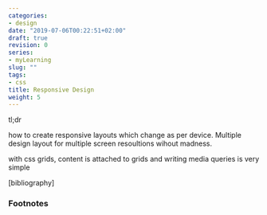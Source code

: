 ```yaml
---
categories:
- design
date: "2019-07-06T00:22:51+02:00"
draft: true
revision: 0
series:
- myLearning
slug: ""
tags:
- css
title: Responsive Design
weight: 5
---
```


tl;dr
<!-- more -->

how to create responsive layouts which change as per device. Multiple design layout for multiple
screen resoultions wihout madness.

with css grids, content is attached to grids and writing media queries is very simple





[bibliography]
### Footnotes

[^1]: [CSS Grids](https://youtu.be/7kVeCqQCxlk)
[^2]: [Rachel Andrew- css grids doctrine](https://gridbyexample.com/)
